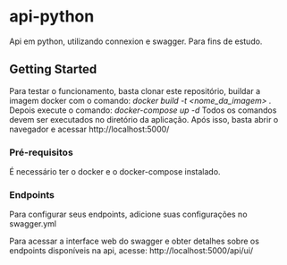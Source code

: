 # api-python

Api em python, utilizando connexion e swagger. Para fins de estudo.

## Getting Started

Para testar o funcionamento, basta clonar este repositório, buildar a imagem docker com o comando: *docker build -t <nome_da_imagem> .* 
Depois execute o comando: *docker-compose up -d* 
Todos os comandos devem ser executados no diretório da aplicação. 
Após isso, basta abrir o navegador e acessar http://localhost:5000/
### Pré-requisitos

É necessário ter o docker e o docker-compose instalado.

### Endpoints

Para configurar seus endpoints, adicione suas configurações no swagger.yml

Para acessar a interface web do swagger e obter detalhes sobre os endpoints disponíveis na api, acesse:
http://localhost:5000/api/ui/

